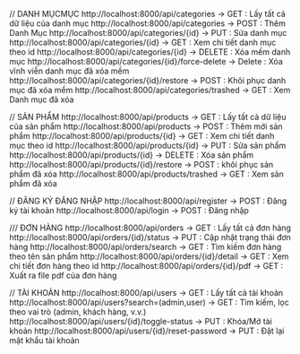 // DANH MỤCMỤC
http://localhost:8000/api/categories -> GET : Lấy tất cả dữ liệu của danh mục
http://localhost:8000/api/categories -> POST : Thêm Danh Mục
http://localhost:8000/api/categories/{id} -> PUT : Sửa danh mục
http://localhost:8000/api/categories/{id} -> GET : Xem chi tiết danh mục theo id
http://localhost:8000/api/categories/{id} -> DELETE : Xóa mềm danh mục
http://localhost:8000/api/categories/{id}/force-delete -> Delete : Xóa vĩnh viễn danh mục đã xóa mềm
http://localhost:8000/api/categories/{id}/restore -> POST : Khôi phục danh mục đã xóa mềm
http://localhost:8000/api/categories/trashed -> GET : Xem Danh mục đã xóa


// SẢN PHẨM
http://localhost:8000/api/products -> GET : Lấy tất cả dữ liệu của sản phẩm
http://localhost:8000/api/products -> POST : Thêm mới sản phẩm
http://localhost:8000/api/products/{id} -> GET : Xem chi tiết danh mục theo id
http://localhost:8000/api/products/{id} -> PUT : Sửa sản phẩm 
http://localhost:8000/api/products/{id} -> DELETE : Xóa sản phẩm
http://localhost:8000/api/products/{id}/restore -> POST : khôi phục sản phẩm đã xóa
http://localhost:8000/api/products/trashed -> GET : Xem sản phẩm đã xóa


// ĐĂNG KÝ ĐĂNG NHẬP
http://localhost:8000/api/register -> POST : Đăng ký tài khoản
http://localhost:8000/api/login -> POST : Đăng nhập


/// ĐƠN HÀNG
http://localhost:8000/api/orders  -> GET : Lấy tất cả đơn hàng
http://localhost:8000/api/orders/{id}/status -> PUT : Cập nhật trạng thái đơn hàng
http://localhost:8000/api/orders/search -> GET : Tìm kiếm đơn hàng theo tên sản phẩm
http://localhost:8000/api/orders/{id}/detail -> GET : Xem chi tiết đơn hàng theo id
http://localhost:8000/api/orders/{id}/pdf -> GET : Xuất ra file pdf của đơn hàng


// TÀI KHOẢN
http://localhost:8000/api/users  -> GET : Lấy tất cả tài khoản
http://localhost:8000/api/users?search=(admin,user)  -> GET : Tìm kiếm, lọc theo vai trò (admin, khách hàng, v.v.)
http://localhost:8000/api/users/{id}/toggle-status -> PUT : Khóa/Mở tài khoản
http://localhost:8000/api/users/{id}/reset-password -> PUT : Đặt lại mật khẩu tài khoản


